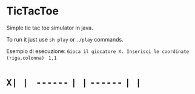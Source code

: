 TicTacToe
=========

Simple tic tac toe simulator in java.

To run it just use `sh play` or `./play` commands.

Esempio di esecuzione:
`Gioca il giocatore X. Inserisci le coordinate (riga,colonna) `
`1,1`

`X| | `
`------`
` | | `
`------`
` | | `
=======

